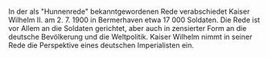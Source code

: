 In der als "Hunnenrede" bekanntgewordenen Rede verabschiedet Kaiser Wilhelm II. am 2. 7. 1900 in Bermerhaven etwa 17 000 Soldaten. Die Rede ist vor Allem an die Soldaten gerichtet, aber auch in zensierter Form an die deutsche Bevölkerung und die Weltpolitik. Kaiser Wilhelm nimmt in seiner Rede die Perspektive eines deutschen Imperialisten ein.